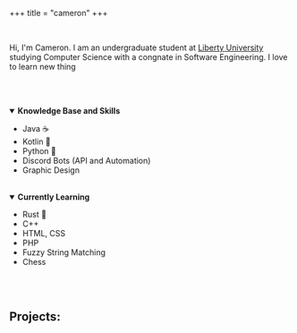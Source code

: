 +++
title = "cameron"
+++

<br>

Hi, I'm Cameron. I am an undergraduate student at [Liberty University](https://www.liberty.edu) studying Computer Science with a congnate in Software Engineering. 
I love to learn new thing

<br><br>
<details open>
    <summary>
        <strong>
            Knowledge Base and Skills
        </strong>
    </summary>

- Java ☕
- Kotlin 💜
- Python 🐍
- Discord Bots (API and Automation)
- Graphic Design
</details>

<br>
<details open>
    <summary>
        <strong>
            Currently Learning
        </strong>
    </summary>

- Rust 🦀
- C++
- HTML, CSS
- PHP
- Fuzzy String Matching
- Chess

</details>
<br><br>

## Projects:
<br>
<div id="github-data" class="github-data"></div>
<script src="github.js"></script>
